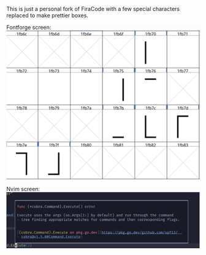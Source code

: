 This is just a personal fork of FiraCode with a few special characters replaced to make prettier boxes.

Fontforge screen:
![ff-screen](screen1.png)

Nvim screen:
![nvim-screen](screen2.png)
